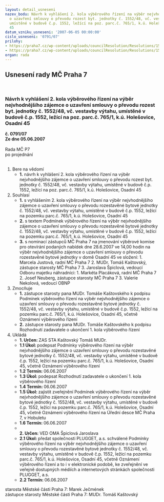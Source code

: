 ```yaml
---
layout: detail_usneseni
nazev_bodu: Návrh k vyhlášení 2. kola výběrového řízení na výběr nejvhodnějšího zájemce
  o uzavření smlouvy o převodu rozest byt. jednotky č. 1552/48, vč. vestavby výtahu,
  umístěné v budově č.p. 1552, ležící na poz. parc.č. 765/1, k.ú. Holešovice, Osadní
  45
datum_vzniku_usneseni: '2007-06-05 00:00:00'
cislo_usneseni: '0791/07'
prilohy:
- https://praha7.cz/wp-content/uploads/councilResolution/Resolutions/15103/31-1_podm%c3%adnky_osadn%c3%ad_45.doc
- https://praha7.cz/wp-content/uploads/councilResolution/Resolutions/15103/31-1_ozn%c3%a1men%c3%ad_osadn%c3%ad_45.doc
organ: rada
---
```

<div id="ucUsn_pList" class="usn">
	<span><h2>Usnesení rady MČ Praha 7 </h2>
<br></span><div class="standBody">
<span><h3>Návrh k vyhlášení 2. kola výběrového řízení na výběr nejvhodnějšího zájemce o uzavření smlouvy o převodu rozest byt. jednotky č. 1552/48, vč. vestavby výtahu, umístěné v budově č.p. 1552, ležící na poz. parc.č. 765/1, k.ú. Holešovice, Osadní 45</h3></span><div class="center">
		<strong>č. 0791/07</strong><br>
	</div>
<div class="center">
		<strong>Ze dne 05.06.2007</strong><br><br>
	</div>Rada MČ P7<br> po projednání<br><br><ol>
<li>Bere na vědomí<ul><li>
<strong>1.</strong> návrh k vyhlášení 2. kola výběrového řízení na výběr nejvhodnějšího zájemce o uzavření smlouvy o převodu rozest byt. jednotky č. 1552/48, vč. vestavby výtahu, umístěné v budově č.p. 1552, ležící na poz. parc.č. 765/1, k.ú. Holešovice, Osadní 45</li></ul>
</li>
<li>Souhlasí<ul>
<li>
<strong>1.</strong> s vyhlášením 2. kola výběrového řízení na výběr nejvhodnějšího zájemce o uzavření smlouvy o převodu rozestavěné  bytové jednotky č. 1552/48, vč. vestavby výtahu, umístěné v budově č.p. 1552, ležící na pozemku parc.č. 765/1, k.ú. Holešovice, Osadní 45</li>
<li>
<strong>2.</strong> s textem Podmínek výběrového řízení na výběr nejvhodnějšího zájemce o uzavření smlouvy o převodu rozestavěné bytové jednotky č. 1552/48, vč. vestavby výtahu, umístěné v budově č.p. 1552, ležící na pozemku parc.č. 765/1, k.ú. Holešovice, Osadní 45</li>
<li>
<strong>3.</strong> s nominací zástupců MČ Praha 7 na jmenování výběrové komise pro otevírání podaných nabídek dne 28.6.2007 ve 14,00 hodin na výběr nejvhodnějšího zájemce o uzavření smlouvy o převodu rozestavěné bytové  jednotky v domě Osadní 45 ve složení:                                                                                                                                                                                                                                                                                                    1. Marcela Justová, radní MČ Praha 7                                                                                      2. MUDr. Tomáš Kaštovský, zástupce starosty MČ Praha 7                                                   3. Jaroslava Špiclová, vedoucí Odboru majetku                                                                náhradníci:                                                                                                                                 1. Markéta Placáková, radní MČ Praha 7                                                                                   2. Josef Neuberg, zástupce starosty MČ Praha 7                                                                 3. Valerie Nekolová, vedoucí OBNP</li>
</ul>
</li>
<li>Zmocňuje<ul>
<li>
<strong>1.</strong> zástupce starosty pana MUDr. Tomáše Kaštovského k podpisu Podmínek výběrového řízení na výběr nejvhodnějšího zájemce o uzavření smlouvy o převodu rozestavěné  bytové jednotky č. 1552/48, vč. vestavby výtahu, umístěné v budově č.p. 1552, ležící na pozemku parc.č. 765/1, k.ú. Holešovice, Osadní 45, včetně Oznámení výběrového řízení</li>
<li>
<strong>2.</strong> zástupce starosty pana MUDr. Tomáše Kaštovského k podpisu Rozhodnutí zadavatele o ukončení 1. kola výběrového řízení</li>
</ul>
</li>
<li>Ukládá<ul>
<li>
<strong>1. Určen: </strong>ZAS STA Kaštovský Tomáš MUDr.</li>
<li>
<strong>1.1 Úkol: </strong>podepsat Podmínky výběrového řízení na výběr nejvhodnějšího zájemce o uzavření smlouvy o převodu rozestavěné  bytové jednotky č. 1552/48, vč. vestavby výtahu, umístěné v budově č.p. 1552, ležící na pozemku parc.č. 765/1, k.ú. Holešovice, Osadní 45, včetně Oznámení výběrového řízení</li>
<li>
<strong>1.2 Termín: </strong>06.06.2007</li>
<li>
<strong>1.3 Úkol: </strong>podepsat Rozhodnutí zadavatele o ukončení 1. kola výběrového řízení</li>
<li>
<strong>1.4 Termín: </strong>06.06.2007</li>
<li>
<strong>1.5 Úkol: </strong>zajistit zveřejnění Podmínek výběrového řízení na výběr nejvhodnějšího zájemce o uzavření smlouvy o převodu rozestavěné bytové jednotky č. 1552/48, vč. vestavby výtahu, umístěné v budově č.p. 1552, ležící na pozemku parc.č. 765/1, k.ú. Holešovice, Osadní 45, včetně Oznámení výběrového řízení na Úřední desce MČ Praha 7, v Hobuletu</li>
<li>
<strong>1.6 Termín: </strong>06.06.2007</li>
<li>
<strong><br>2. Určen: </strong>VED OMA Špiclová Jaroslava</li>
<li>
<strong>2.1 Úkol: </strong>předat společnosti PLUGGET, a.s. schválené Podmínky výběrového řízení na výběr nejvhodnějšího zájemce o uzavření smlouvy o převodu rozestavěné bytové jednotky č. 1552/48, vč. vestavby výtahu, umístěné v budově č.p. 1552, ležící na pozemku parc.č. 765/1, k.ú. Holešovice, Osadní 45, včetně Oznámení výběrového řízení a to i v elektronické podobě, ke zveřejnění ve veřejně dostupných médiích a internetových stránkách společnosti PLUGGET, a.s.</li>
<li>
<strong>2.2 Termín: </strong>06.06.2007</li>
</ul>
</li>
</ol>starosta Městské části Praha 7: Marek Ječmének<br>zástupce starosty Městské části Praha 7: MUDr. Tomáš Kaštovský 
</div>
</div>